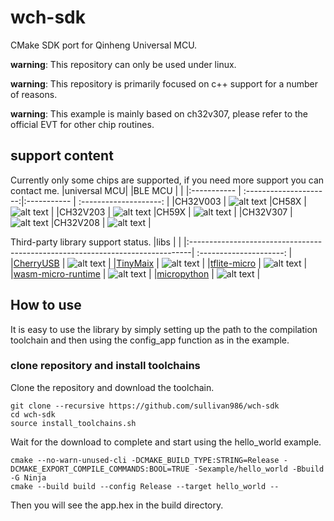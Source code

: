 # wch-sdk
CMake SDK port for Qinheng Universal MCU.

<strong>warning</strong>: This repository can only be used under linux.

<strong>warning</strong>: This repository is primarily focused on c++ support for a number of reasons.

<strong>warning</strong>: This example is mainly based on ch32v307, please refer to the official EVT for other chip routines.

## support content
Currently only some chips are supported, if you need more support you can contact me.
|universal MCU|                        |BLE MCU      |                        | 
|:----------- | :---------------------:|:----------- | :--------------------: | 
|CH32V003     | ![alt text][supported] |CH58X        | ![alt text][todo]      | 
|CH32V203     | ![alt text][todo]      |CH59X        | ![alt text][supported] | 
|CH32V307     | ![alt text][supported] |CH32V208     | ![alt text][todo]      | 

Third-party library support status.
|libs                                                                           |                         |
|:------------------------------------------------------------------------------| :---------------------: |
|[CherryUSB](https://github.com/cherry-embedded/CherryUSB)                      | ![alt text][supported]  |
|[TinyMaix](https://github.com/sipeed/TinyMaix)                                 | ![alt text][todo]       |
|[tflite-micro](https://github.com/tensorflow/tflite-micro)                     | ![alt text][supported]  |
|[wasm-micro-runtime](https://github.com/bytecodealliance/wasm-micro-runtime)   | ![alt text][todo]       |
|[micropython](https://github.com/micropython/micropython)                      | ![alt text][todo]       |
    
[supported]: https://img.shields.io/badge/-supported-green "supported"
[TODO]: https://img.shields.io/badge/-TODO-orange "todo"

## How to use
It is easy to use the library by simply setting up the path to the compilation toolchain and then using the config_app function as in the example.

### clone repository and install toolchains

Clone the repository and download the toolchain.

```
git clone --recursive https://github.com/sullivan986/wch-sdk
cd wch-sdk
source install_toolchains.sh
```

Wait for the download to complete and start using the hello_world example.

```
cmake --no-warn-unused-cli -DCMAKE_BUILD_TYPE:STRING=Release -DCMAKE_EXPORT_COMPILE_COMMANDS:BOOL=TRUE -Sexample/hello_world -Bbuild -G Ninja
cmake --build build --config Release --target hello_world --
```

Then you will see the app.hex in the build directory.
